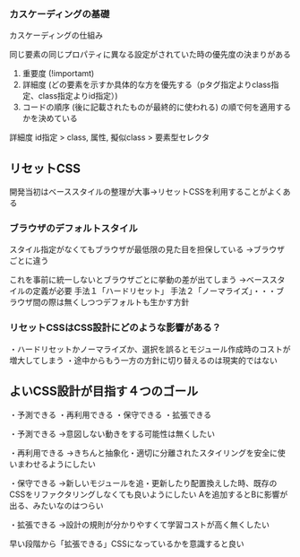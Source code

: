 ### カスケーディングの基礎
カスケーディングの仕組み

同じ要素の同じプロパティに異なる設定がされていた時の優先度の決まりがある
1. 重要度 
(!importamt)
2. 詳細度
(どの要素を示すか具体的な方を優先する（pタグ指定よりclass指定、class指定よりid指定）)
3. コードの順序
(後に記載されたものが最終的に使われる)
の順で何を適用するかを決めている

詳細度
id指定 > class, 属性, 擬似class > 要素型セレクタ


## リセットCSS
開発当初はベーススタイルの整理が大事→リセットCSSを利用することがよくある

### ブラウザのデフォルトスタイル
スタイル指定がなくてもブラウザが最低限の見た目を担保している
→ブラウザごとに違う

これを事前に統一しないとブラウザごとに挙動の差が出てしまう
→ベーススタイルの定義が必要
手法１「ハードリセット」
手法２「ノーマライズ」・・・ブラウザ間の際は無くしつつデフォルトも生かす方針

### リセットCSSはCSS設計にどのような影響がある？
・ハードリセットかノーマライズか、選択を誤るとモジュール作成時のコストが増大してしまう
・途中からもう一方の方針に切り替えるのは現実的ではない


## よいCSS設計が目指す４つのゴール
・予測できる
・再利用できる
・保守できる
・拡張できる

・予測できる
→意図しない動きをする可能性は無くしたい

・再利用できる
→きちんと抽象化・適切に分離されたスタイリングを安全に使いまわせるようにしたい

・保守できる
→新しいモジュールを追・更新したり配置換えした時、既存のCSSをリファクタリングしなくても良いようにしたい
Aを追加するとBに影響が出る、みたいなのはつらい

・拡張できる
→設計の規則が分かりやすくて学習コストが高く無くしたい

早い段階から「拡張できる」CSSになっているかを意識すると良い